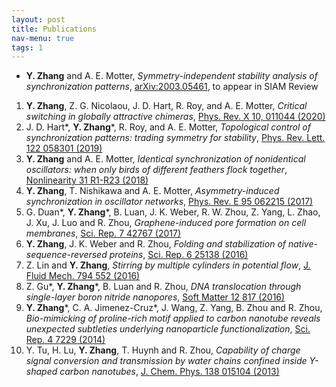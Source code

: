 ```yaml
---
layout: post
title: Publications
nav-menu: true
tags: 1
---
```


* **Y. Zhang** and A. E. Motter, *Symmetry-independent stability analysis of synchronization patterns*, [arXiv:2003.05461](https://arxiv.org/abs/2003.05461), to appear in SIAM Review

1. __Y. Zhang__, Z. G. Nicolaou, J. D. Hart, R. Roy, and A. E. Motter, *Critical switching in globally attractive chimeras*, [Phys. Rev. X 10, 011044 (2020)](https://doi.org/10.1103/PhysRevX.10.011044)
1. J. D. Hart\*, __Y. Zhang__\*, R. Roy, and A. E. Motter, *Topological control of synchronization patterns: trading symmetry for stability*, [Phys. Rev. Lett. 122 058301 (2019)](https://doi.org/10.1103/PhysRevLett.122.058301)
1. __Y. Zhang__ and A. E. Motter, *Identical synchronization of nonidentical oscillators: when only birds of different feathers flock together*, [Nonlinearity 31 R1-R23 (2018)](https://doi.org/10.1088/1361-6544/aa8fe7)
1. __Y. Zhang__, T. Nishikawa and A. E. Motter, *Asymmetry-induced synchronization in oscillator networks*, [Phys. Rev. E 95 062215 (2017)](http://dx.doi.org/10.1103/PhysRevE.95.062215)
1. G. Duan\*, __Y. Zhang__\*, B. Luan, J. K. Weber, R. W. Zhou, Z. Yang, L. Zhao, J. Xu, J. Luo and R. Zhou, *Graphene-induced pore formation on cell membranes*, [Sci. Rep. 7 42767 (2017)](http://dx.doi.org/10.1038/srep42767)
1. __Y. Zhang__, J. K. Weber and R. Zhou, *Folding and stabilization of native-sequence-reversed proteins*, [Sci. Rep. 6 25138 (2016)](http://dx.doi.org/10.1038/srep25138)
1. Z. Lin and __Y. Zhang__, *Stirring by multiple cylinders in potential flow*, [J. Fluid Mech. 794 552 (2016)](http://dx.doi.org/10.1017/jfm.2016.107)
1. Z. Gu\*, __Y. Zhang__\*, B. Luan and R. Zhou, *DNA translocation through single-layer boron nitride nanopores*, [Soft Matter 12 817 (2016)](http://dx.doi.org/10.1039/c5sm02197a)
1. __Y. Zhang__\*, C. A. Jimenez-Cruz\*, J. Wang, Z. Yang, B. Zhou and R. Zhou, *Bio-mimicking of proline-rich motif applied to carbon nanotube reveals unexpected subtleties underlying nanoparticle functionalization*, [Sci. Rep. 4 7229 (2014)](http://dx.doi.org/10.1038/srep07229)
1. Y. Tu, H. Lu, __Y. Zhang__, T. Huynh and R. Zhou, *Capability of charge signal conversion and transmission by water chains confined inside Y-shaped carbon nanotubes*, [J. Chem. Phys. 138 015104 (2013)](http://dx.doi.org/10.1063/1.4773221)
